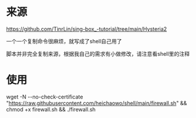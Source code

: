 # 来源
https://github.com/TinrLin/sing-box_-tutorial/tree/main/Hysteria2

一个一个复制命令很麻烦，就写成了shell自己用了

脚本并非完全复制来源，根据我自己的需求有小做修改，请注意看shell里的注释

# 使用
wget -N --no-check-certificate "https://raw.githubusercontent.com/heichaowo/shell/main/firewall.sh" && chmod +x firewall.sh && ./firewall.sh
